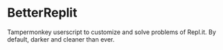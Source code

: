 # BetterReplit
Tampermonkey userscript to customize and solve problems of Repl.it. By default, darker and cleaner than ever.
